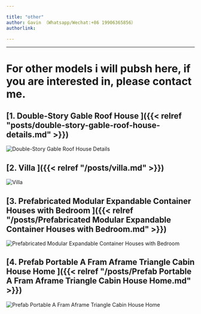 ```yaml
---

title: "other"
author: Gavin （Whatsapp/Wechat:+86 19906365856）
authorlink: 

---
```




<!--more-->
---

# For other models i will pubsh here, if you are interested in, please contact me.

## [1. Double-Story Gable Roof House ]({{< relref "posts/double-story-gable-roof-house-details.md" >}})

![Double-Story Gable Roof House Details](https://i.postimg.cc/cdgC5R5s/202504121427906.png?dl=1)

## [2. Villa ]({{< relref "/posts/villa.md" >}})
![Villa](https://i.postimg.cc/Fmx8LwpS/202504121533110.png?dl=1)

## [3. Prefabricated Modular Expandable Container Houses with Bedroom ]({{< relref "/posts/Prefabricated Modular Expandable Container Houses with Bedroom.md" >}})
![Prefabricated Modular Expandable Container Houses with Bedroom](https://i.postimg.cc/nnMFSbNP/20250417162759343.png?dl=1)


## [4. Prefab Portable A Fram Aframe Triangle Cabin House Home ]({{< relref "/posts/Prefab Portable A Fram Aframe Triangle Cabin House Home.md" >}})
![Prefab Portable A Fram Aframe Triangle Cabin House Home](https://i.postimg.cc/fZBk8KJk/20250417165742823.png)


